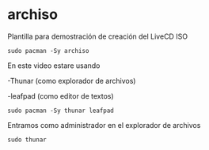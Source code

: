 # archiso
Plantilla para demostración de creación del LiveCD ISO
```
sudo pacman -Sy archiso
```

En este video estare usando 

-Thunar (como explorador de archivos)

-leafpad (como editor de textos)


```
sudo pacman -Sy thunar leafpad
```

Entramos como administrador en el explorador de archivos

```
sudo thunar
```

